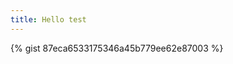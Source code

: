 ```yaml
---
title: Hello test
---
```

<script src="https://gist.github.com/hclpandv/87eca6533175346a45b779ee62e87003.js"></script>

{% gist 87eca6533175346a45b779ee62e87003 %}
